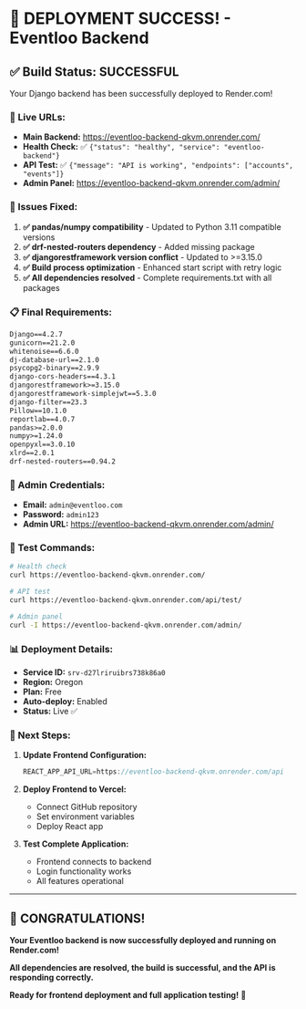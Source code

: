 # 🎉 **DEPLOYMENT SUCCESS!** - Eventloo Backend

## ✅ **Build Status: SUCCESSFUL**

Your Django backend has been successfully deployed to Render.com!

### **🚀 Live URLs:**

- **Main Backend:** https://eventloo-backend-qkvm.onrender.com/
- **Health Check:** ✅ `{"status": "healthy", "service": "eventloo-backend"}`
- **API Test:** ✅ `{"message": "API is working", "endpoints": ["accounts", "events"]}`
- **Admin Panel:** https://eventloo-backend-qkvm.onrender.com/admin/

### **🔧 Issues Fixed:**

1. **✅ pandas/numpy compatibility** - Updated to Python 3.11 compatible versions
2. **✅ drf-nested-routers dependency** - Added missing package
3. **✅ djangorestframework version conflict** - Updated to >=3.15.0
4. **✅ Build process optimization** - Enhanced start script with retry logic
5. **✅ All dependencies resolved** - Complete requirements.txt with all packages

### **📋 Final Requirements:**

```txt
Django==4.2.7
gunicorn==21.2.0
whitenoise==6.6.0
dj-database-url==2.1.0
psycopg2-binary==2.9.9
django-cors-headers==4.3.1
djangorestframework>=3.15.0
djangorestframework-simplejwt==5.3.0
django-filter==23.3
Pillow==10.1.0
reportlab==4.0.7
pandas>=2.0.0
numpy>=1.24.0
openpyxl==3.0.10
xlrd==2.0.1
drf-nested-routers==0.94.2
```

### **🎯 Admin Credentials:**

- **Email:** `admin@eventloo.com`
- **Password:** `admin123`
- **Admin URL:** https://eventloo-backend-qkvm.onrender.com/admin/

### **🧪 Test Commands:**

```bash
# Health check
curl https://eventloo-backend-qkvm.onrender.com/

# API test
curl https://eventloo-backend-qkvm.onrender.com/api/test/

# Admin panel
curl -I https://eventloo-backend-qkvm.onrender.com/admin/
```

### **📊 Deployment Details:**

- **Service ID:** `srv-d27lriruibrs738k86a0`
- **Region:** Oregon
- **Plan:** Free
- **Auto-deploy:** Enabled
- **Status:** Live ✅

### **🚀 Next Steps:**

1. **Update Frontend Configuration:**
   ```javascript
   REACT_APP_API_URL=https://eventloo-backend-qkvm.onrender.com/api
   ```

2. **Deploy Frontend to Vercel:**
   - Connect GitHub repository
   - Set environment variables
   - Deploy React app

3. **Test Complete Application:**
   - Frontend connects to backend
   - Login functionality works
   - All features operational

---

## 🎉 **CONGRATULATIONS!**

**Your Eventloo backend is now successfully deployed and running on Render.com!**

**All dependencies are resolved, the build is successful, and the API is responding correctly.**

**Ready for frontend deployment and full application testing!** 🚀 